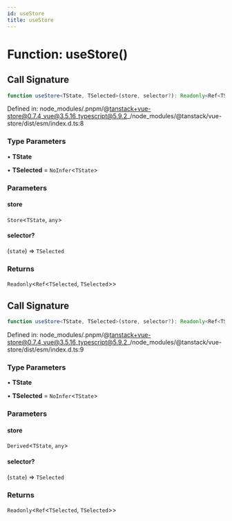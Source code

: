 ```yaml
---
id: useStore
title: useStore
---
```


<!-- DO NOT EDIT: this page is autogenerated from the type comments -->

# Function: useStore()

## Call Signature

```ts
function useStore<TState, TSelected>(store, selector?): Readonly<Ref<TSelected, TSelected>>
```

Defined in: node\_modules/.pnpm/@tanstack+vue-store@0.7.4\_vue@3.5.16\_typescript@5.9.2\_/node\_modules/@tanstack/vue-store/dist/esm/index.d.ts:8

### Type Parameters

• **TState**

• **TSelected** = `NoInfer`\<`TState`\>

### Parameters

#### store

`Store`\<`TState`, `any`\>

#### selector?

(`state`) => `TSelected`

### Returns

`Readonly`\<`Ref`\<`TSelected`, `TSelected`\>\>

## Call Signature

```ts
function useStore<TState, TSelected>(store, selector?): Readonly<Ref<TSelected, TSelected>>
```

Defined in: node\_modules/.pnpm/@tanstack+vue-store@0.7.4\_vue@3.5.16\_typescript@5.9.2\_/node\_modules/@tanstack/vue-store/dist/esm/index.d.ts:9

### Type Parameters

• **TState**

• **TSelected** = `NoInfer`\<`TState`\>

### Parameters

#### store

`Derived`\<`TState`, `any`\>

#### selector?

(`state`) => `TSelected`

### Returns

`Readonly`\<`Ref`\<`TSelected`, `TSelected`\>\>
